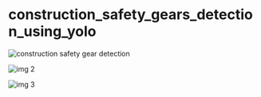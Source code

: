 # construction_safety_gears_detection_using_yolo

![construction safety gear detection](https://github.com/user-attachments/assets/c941b5d5-5f96-4fbe-ad52-f846b7a74a38)


![img 2](https://github.com/user-attachments/assets/a93282c9-b783-4f1f-955c-1536c25ac4f0)

![img 3](https://github.com/user-attachments/assets/70d87911-df58-4676-b417-6273dcab7274)

